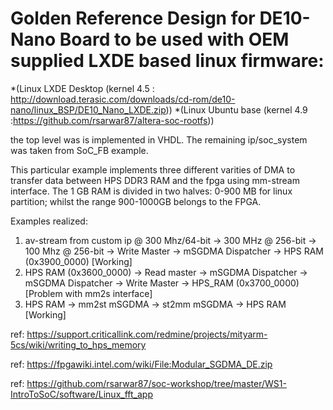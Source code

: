 # Golden Reference Design for DE10-Nano Board to be used with OEM supplied LXDE based linux firmware: 
*(Linux LXDE Desktop (kernel 4.5 : http://download.terasic.com/downloads/cd-rom/de10-nano/linux_BSP/DE10_Nano_LXDE.zip))
*(Linux Ubuntu base (kernel 4.9 :https://github.com/rsarwar87/altera-soc-rootfs))

the top level was is implemented in VHDL. The remaining ip/soc_system was taken from SoC_FB example.

This particular example implements three different varities of DMA to transfer data  between HPS DDR3 RAM and the fpga using mm-stream interface.
The 1 GB RAM is divided in two halves: 0-900 MB for linux partition; whilst the range 900-1000GB belongs to the FPGA.

Examples realized:
1. av-stream from custom ip @ 300 Mhz/64-bit -> 300 MHz @ 256-bit -> 100 Mhz @ 256-bit -> Write Master -> mSGDMA Dispatcher -> HPS RAM (0x3900_0000) [Working]
2. HPS RAM (0x3600_0000) -> Read master -> mSGDMA Dispatcher -> mSGDMA Dispatcher -> Write Master -> HPS_RAM (0x3700_0000) [Problem with mm2s interface]
3. HPS RAM -> mm2st mSGDMA -> st2mm mSGDMA -> HPS RAM [Working]

ref: https://support.criticallink.com/redmine/projects/mityarm-5cs/wiki/writing_to_hps_memory

ref: https://fpgawiki.intel.com/wiki/File:Modular_SGDMA_DE.zip

ref: https://github.com/rsarwar87/soc-workshop/tree/master/WS1-IntroToSoC/software/Linux_fft_app
